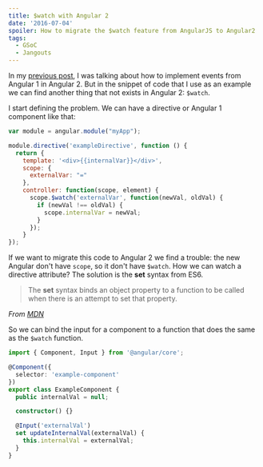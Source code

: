 ```yaml
---
title: $watch with Angular 2
date: '2016-07-04'
spoiler: How to migrate the $watch feature from AngularJS to Angular2
tags:
  - GSoC
  - Jangouts
---
```


In my [previous post](/2016/07/03/events-in-angular2/), I was talking about how
to implement events from Angular 1 in Angular 2. But in the snippet of code that
I use as an example we can find another thing that not exists in Angular 2:
`$watch`.

I start defining the problem. We can have a directive or Angular 1 component
like that:

```js
var module = angular.module("myApp");

module.directive('exampleDirective', function () {
  return {
    template: '<div>{{internalVar}}</div>',
    scope: {
      externalVar: "="
    },
    controller: function(scope, element) {
      scope.$watch('externalVar', function(newVal, oldVal) {
        if (newVal !== oldVal) {
          scope.internalVar = newVal;
        }
      });
    }
});
```

If we want to migrate this code to Angular 2 we find a trouble: the new Angular
don't have `scope`, so it don't have `$watch`. How we can watch a directive
attribute? The solution is the **set** syntax from ES6.

> The **set** syntax binds an object property to a function to be called when
> there is an attempt to set that property.

_From [MDN](https://developer.mozilla.org/en/docs/Web/JavaScript/Reference/Functions/set)_

So we can bind the input for a component to a function that does the same as the
`$watch` function.

```typescript
import { Component, Input } from '@angular/core';

@Component({
  selector: 'example-component'
})
export class ExampleComponent {
  public internalVal = null;

  constructor() {}

  @Input('externalVal')
  set updateInternalVal(externalVal) {
    this.internalVal = externalVal;
  }
}
```
